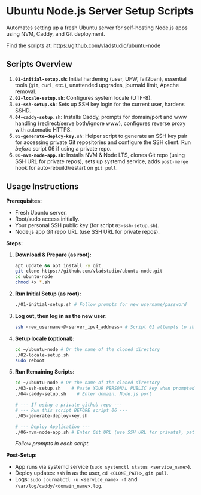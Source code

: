 # Ubuntu Node.js Server Setup Scripts

Automates setting up a fresh Ubuntu server for self-hosting Node.js apps using NVM, Caddy, and Git deployment.

Find the scripts at: https://github.com/vladstudio/ubuntu-node

## Scripts Overview

1.  **`01-initial-setup.sh`**: Initial hardening (user, UFW, fail2ban), essential tools (`git`, `curl`, etc.), unattended upgrades, journald limit, Apache removal.
2.  **`02-locale-setup.sh`**: Configures system locale (UTF-8).
3.  **`03-ssh-setup.sh`**: Sets up SSH key login for the current user, hardens SSHD.
4.  **`04-caddy-setup.sh`**: Installs Caddy, prompts for domain/port and www handling (redirect/serve both/ignore www), configures reverse proxy with automatic HTTPS.
5.  **`05-generate-deploy-key.sh`**: Helper script to generate an SSH key pair for accessing private Git repositories and configure the SSH client. Run *before* script 06 if using a private repo.
6.  **`06-nvm-node-app.sh`**: Installs NVM & Node LTS, clones Git repo (using SSH URL for private repos), sets up systemd service, adds `post-merge` hook for auto-rebuild/restart on `git pull`.

## Usage Instructions

**Prerequisites:**
*   Fresh Ubuntu server.
*   Root/sudo access initially.
*   Your personal SSH public key (for script `03-ssh-setup.sh`).
*   Node.js app Git repo URL (use SSH URL for private repos).

**Steps:**

1.  **Download & Prepare (as root):**
    ```bash
    apt update && apt install -y git
    git clone https://github.com/vladstudio/ubuntu-node.git
    cd ubuntu-node
    chmod +x *.sh
    ```
2.  **Run Initial Setup (as root):**
    ```bash
    ./01-initial-setup.sh # Follow prompts for new username/password
    ```
3.  **Log out, then log in as the new user:**
    ```bash
    ssh <new_username>@<server_ipv4_address> # Script 01 attempts to show the IPv4
    ```
4.  **Setup locale (optional):**
    ```bash
    cd ~/ubuntu-node # Or the name of the cloned directory
    ./02-locale-setup.sh
    sudo reboot
    ```

5.  **Run Remaining Scripts:**
    ```bash
    cd ~/ubuntu-node # Or the name of the cloned directory
    ./03-ssh-setup.sh    # Paste YOUR PERSONAL PUBLIC key when prompted
    ./04-caddy-setup.sh    # Enter domain, Node.js port

    # --- If using a private github repo ---
    # --- Run this script BEFORE script 06 ---
    ./05-generate-deploy-key.sh

    # --- Deploy Application ---
    ./06-nvm-node-app.sh # Enter Git URL (use SSH URL for private), paths, commands
    ```
    *Follow prompts in each script.*

**Post-Setup:**

*   App runs via systemd service (`sudo systemctl status <service_name>`).
*   Deploy updates: `ssh` in as the user, `cd <CLONE_PATH>`, `git pull`.
*   Logs: `sudo journalctl -u <service_name> -f` and `/var/log/caddy/<domain_name>.log`.
